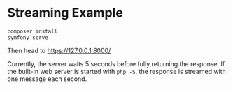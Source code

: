# Streaming Example

```
composer install
symfony serve
```

Then head to https://127.0.0.1:8000/

Currently, the server waits 5 seconds before fully returning the response. If
the built-in web server is started with `php -S`, the response is streamed
with one message each second.
